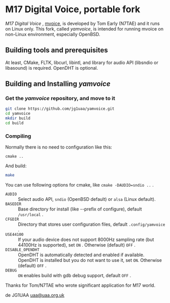 # M17 Digital Voice, portable fork

*M17 Digital Voice* , [mvoice](https://github.com/n7tae/mvoice), is developed by Tom Early (N7TAE) and it runs on Linux only. This fork, called *yamvoice*, is intended for running mvoice on non-Linux environment, especially OpenBSD.

## Building tools and prerequisites

At least, CMake, FLTK, libcurl, libintl, and library for audio API (libsndio or libasound) is required. OpenDHT is optional.

## Building and Installing *yamvoice*

### Get the *yamvoice* repository, and move to it

```bash
git clone https://github.com/jg1uaa/yamvoice.git
cd yamvoice
mkdir build
cd build
```

### Compiling

Normally there is no need to configuration like this:

```
cmake ..
```

And build:

```bash
make
```

You can use following options for cmake, like `cmake -DAUDIO=sndio ..` .

<dl>
 <dt><code>AUDIO</code>
 <dd>Select audio API, <code>sndio</code> (OpenBSD default) or <code>alsa</code> (Linux default).
 <dt><code>BASEDIR</code>
 <dd>Base directory for install (like --prefix of configure), default <code>/usr/local</code> .
 <dt><code>CFGDIR</code>
 <dd>Directory that stores user configuration files, default <code>.config/yamvoice</code> .
 <dt><code>USE44100</code>
 <dd>If your audio device does not support 8000Hz sampling rate (but 44100Hz is supported), set <code>ON</code> . Otherwise (default) <code>OFF</code> .
 <dt><code>DISABLE_OPENDHT</code>
 <dd>OpenDHT is automatically detected and enabled if available. OpenDHT is installed but you do not want to use it, set <code>ON</code>. Otherwise (default) <code>OFF</code> .
 <dt><code>DEBUG</code>
 <dd><code>ON</code> enables build with gdb debug support, default <code>OFF</code> .
</dl>

Thanks for Tom/N7TAE who wrote significant application for M17 world.

de JG1UAA <uaa@uaa.org.uk>
